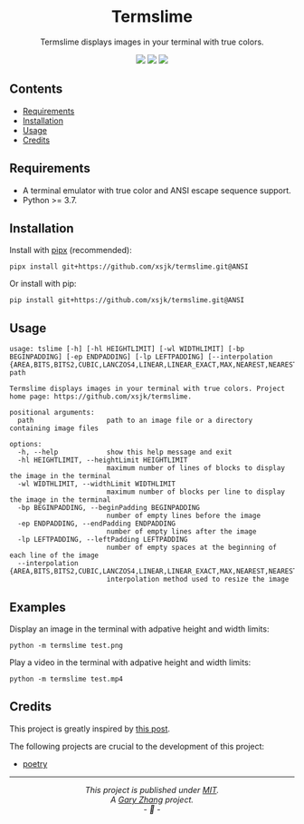 <div align="center">

<h1><b>Termslime</b></h1>

<p>Termslime displays images in your terminal with true colors.</p>

<p>
    <img src="https://img.shields.io/pypi/v/termslime.svg">
    <img src="https://img.shields.io/pypi/pyversions/termslime.svg">
    <img src="https://img.shields.io/github/last-commit/garyzbm/termslime">
</p>

</div>


## Contents

+ [Requirements](#requirements)
+ [Installation](#installation)
+ [Usage](#usage)
+ [Credits](#credits)


## Requirements

+ A terminal emulator with true color and ANSI escape sequence support.
+ Python >= 3.7.


## Installation

Install with [pipx](https://pypa.github.io/pipx/) (recommended):
```shell
pipx install git+https://github.com/xsjk/termslime.git@ANSI
```

Or install with pip:
```shell
pip install git+https://github.com/xsjk/termslime.git@ANSI
```


## Usage

```
usage: tslime [-h] [-hl HEIGHTLIMIT] [-wl WIDTHLIMIT] [-bp BEGINPADDING] [-ep ENDPADDING] [-lp LEFTPADDING] [--interpolation {AREA,BITS,BITS2,CUBIC,LANCZOS4,LINEAR,LINEAR_EXACT,MAX,NEAREST,NEAREST_EXACT,TAB_SIZE,TAB_SIZE2}] path

Termslime displays images in your terminal with true colors. Project home page: https://github.com/xsjk/termslime.

positional arguments:
  path                  path to an image file or a directory containing image files

options:
  -h, --help            show this help message and exit
  -hl HEIGHTLIMIT, --heightLimit HEIGHTLIMIT
                        maximum number of lines of blocks to display the image in the terminal
  -wl WIDTHLIMIT, --widthLimit WIDTHLIMIT
                        maximum number of blocks per line to display the image in the terminal
  -bp BEGINPADDING, --beginPadding BEGINPADDING
                        number of empty lines before the image
  -ep ENDPADDING, --endPadding ENDPADDING
                        number of empty lines after the image
  -lp LEFTPADDING, --leftPadding LEFTPADDING
                        number of empty spaces at the beginning of each line of the image
  --interpolation {AREA,BITS,BITS2,CUBIC,LANCZOS4,LINEAR,LINEAR_EXACT,MAX,NEAREST,NEAREST_EXACT,TAB_SIZE,TAB_SIZE2}
                        interpolation method used to resize the image
```

## Examples

Display an image in the terminal with adpative height and width limits:
```shell
python -m termslime test.png
```

Play a video in the terminal with adpative height and width limits:
```shell
python -m termslime test.mp4
```

## Credits

This project is greatly inspired by [this post](https://lucamug.medium.com/terminal-pixel-art-ad386d186dad).

The following projects are crucial to the development of this project:
+ [poetry](https://python-poetry.org)


---
*<p align="center">This project is published under [MIT](LICENSE).<br>A [Gary Zhang](https://github.com/garyzbm) project.<br>- :tada: -</p>*